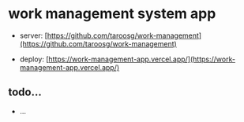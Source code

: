 # work management system app

- server: [https://github.com/taroosg/work-management](https://github.com/taroosg/work-management)

- deploy: [https://work-management-app.vercel.app/](https://work-management-app.vercel.app/)

## todo...

- ...
